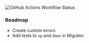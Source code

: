 ![GitHub Actions Workflow Status](https://img.shields.io/github/actions/workflow/status/tomkcey/pg-migrate/ci.yml?branch=master)

### Roadmap

-   Create custom errors
-   Add tests to `up` and `down` in Migrator
